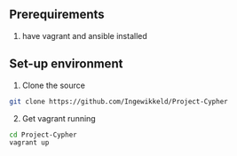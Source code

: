 ## Prerequirements

1. have vagrant and ansible installed

## Set-up environment

1. Clone the source 
```bash
git clone https://github.com/Ingewikkeld/Project-Cypher
```
2. Get vagrant running
```bash
cd Project-Cypher
vagrant up
```
